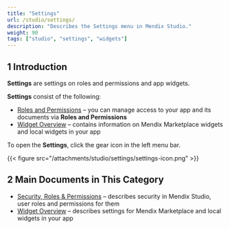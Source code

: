 ```yaml
---
title: "Settings"
url: /studio/settings/
description: "Describes the Settings menu in Mendix Studio."
weight: 90
tags: ["studio", "settings", "widgets"]
---
```


## 1 Introduction

**Settings** are settings on roles and permissions and app widgets. 

**Settings** consist of the following:

* [Roles and Permissions](/studio/settings-security/) – you can manage access to your app and its documents via **Roles and Permissions**
* [Widget Overview](/studio/settings-widget-overview/) – contains information on Mendix Marketplace widgets and local widgets in your app

To open the **Settings**, click the gear icon in the left menu bar.

{{< figure src="/attachments/studio/settings/settings-icon.png" >}}

## 2 Main Documents in This Category

* [Security, Roles & Permissions](/studio/settings-security/) – describes security in Mendix Studio, user roles and permissions for them
* [Widget Overview](/studio/settings-widget-overview/) – describes settings for Mendix Marketplace and local widgets in your app
